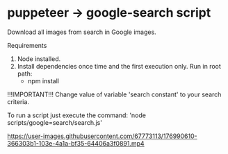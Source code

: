 # puppeteer -> google-search script
Download all images from search in Google images.

Requirements

1. Node installed.
2. Install dependencies once time and the first execution only. Run in root path:
    - npm install

!!!IMPORTANT!!!
Change value of variable 'search constant' to your search criteria.

To run a script just execute the command:
    'node scripts/google=search/search.js'
    

https://user-images.githubusercontent.com/67773113/176990610-366303b1-103e-4a1a-bf35-64406a3f0891.mp4


